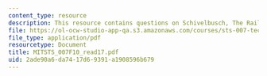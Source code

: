 ```yaml
---
content_type: resource
description: This resource contains questions on Schivelbusch, The Railway Journey.
file: https://ol-ocw-studio-app-qa.s3.amazonaws.com/courses/sts-007-technology-in-history-fall-2010/2ade90a6da7417d69391a1908596b679_MITSTS_007F10_read17.pdf
file_type: application/pdf
resourcetype: Document
title: MITSTS_007F10_read17.pdf
uid: 2ade90a6-da74-17d6-9391-a1908596b679
---
```

